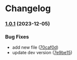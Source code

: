 # Changelog

### [1.0.1](https://github.com/kostiantynromanenko/semantic-release-demo/compare/v1.0.0...v1.0.1) (2023-12-05)


### Bug Fixes

* add new file ([70caf0d](https://github.com/kostiantynromanenko/semantic-release-demo/commit/70caf0d9f96498a74bd727787ebff9960ed027fc))
* update dev version ([7e9be15](https://github.com/kostiantynromanenko/semantic-release-demo/commit/7e9be15bf55d1bbb5fa4b0f5506306e52589dc3d))
